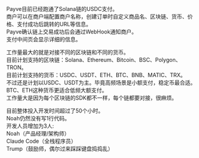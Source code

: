 Payve目前已经跑通了Solana链的USDC支付。  
商户可以在商户端配置商户名称，创建订单时自定义商品名、区块链、货币、价格、支付成功后跳转的URL等信息。  
Payve确认链上交易成功后会通过WebHook通知商户。  
支付中间页会显示详细的信息。  

工作量最大的就是对接不同的区块链和不同的货币。  
目前计划支持的区块链：Solana、Ethereum、Bitcoin、BSC、Polygon、TRON。  
目前计划支持的货币：USDC、USDT、ETH、BTC、BNB、MATIC、TRX。  
不过还是计划以USDC、USDT为主。毕竟高频场景是小额支付，稳定币最合适。BTC、ETH这种货币更适合低频大额支付。  
工作量大是因为每个区块链的SDK都不一样，每个链都要对接，很麻烦。  

目前整体投入开发时间超过了50个小时。  
Noah仍然没有写1行代码。  
开发人员增加为3人:  
Noah（产品经理/架构师）  
Claude Code（全栈程序员）  
Trump（鼓励师，偶尔过来踩踩键盘捣捣乱）  
